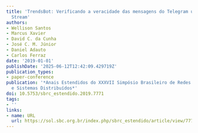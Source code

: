 ```yaml
---
title: 'TrendsBot: Verificando a veracidade das mensagens do Telegram utilizando Data
  Stream'
authors:
- Wellison Santos
- Marcus Xavier
- David C. da Cunha
- José C. M. Júnior
- Daniel Adauto
- Carlos Ferraz
date: '2019-01-01'
publishDate: '2025-06-12T12:42:09.429719Z'
publication_types:
- paper-conference
publication: '*Anais Estendidos do XXXVII Simpósio Brasileiro de Redes de Computadores
  e Sistemas Distribuídos*'
doi: 10.5753/sbrc_estendido.2019.7771
tags:
- ''
links:
- name: URL
  url: https://sol.sbc.org.br/index.php/sbrc_estendido/article/view/7771
---
```

